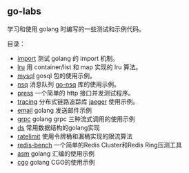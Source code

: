 ## go-labs

学习和使用 golang 时编写的一些测试和示例代码。

目录：

* [import](https://github.com/howoii/go-labs/tree/main/import)
  测试 golang 的 import 机制。
* [lru](https://github.com/howoii/go-labs/tree/main/lru)
  用 container/list 和 map 实现的 lru 算法。
* [mysql](https://github.com/howoii/go-labs/tree/main/mysql)
  gosql 包的使用示例。
* [nsq](https://github.com/howoii/go-labs/tree/main/nsq)
  消息队列 [go-nsq](https://github.com/nsqio/go-nsq) 库的使用示例。
* [press](https://github.com/howoii/go-labs/tree/main/press)
  一个简单的 http 接口并发测试程序。
* [tracing](https://github.com/howoii/go-labs/tree/main/tracing)
  分布式链路追踪库 [jaeger](https://github.com/jaegertracing/jaeger) 使用示例。
* [email](https://github.com/howoii/go-labs/tree/main/email)
  golang 发送邮件示例
* [grpc](https://github.com/howoii/go-labs/tree/main/grpc)
  golang grpc 三种流式调用的使用示例
* [ds](https://github.com/howoii/go-labs/tree/main/ds)
  常用数据结构的golang实现
* [ratelimit](https://github.com/howoii/go-labs/tree/main/ratelimit)
  使用令牌桶和漏桶实现的限流算法
* [redis-bench](https://github.com/howoii/go-labs/tree/main/redis-bench)
  一个简单的Redis Cluster和Redis Ring压测工具
* [asm](https://github.com/howoii/go-labs/tree/main/asm)
  golang 汇编的使用示例
* [cgo](https://github.com/howoii/go-labs/tree/main/cgo)
  golang CGO的使用示例